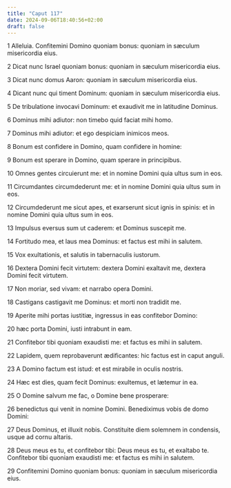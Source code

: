 ```yaml
---
title: "Caput 117"
date: 2024-09-06T18:40:56+02:00
draft: false
---
```




1 Alleluia. Confitemini Domino quoniam bonus: quoniam in sæculum misericordia eius.

2 Dicat nunc Israel quoniam bonus: quoniam in sæculum misericordia eius.

3 Dicat nunc domus Aaron: quoniam in sæculum misericordia eius.

4 Dicant nunc qui timent Dominum: quoniam in sæculum misericordia eius.

5 De tribulatione invocavi Dominum: et exaudivit me in latitudine Dominus.

6 Dominus mihi adiutor: non timebo quid faciat mihi homo.

7 Dominus mihi adiutor: et ego despiciam inimicos meos.

8 Bonum est confidere in Domino, quam confidere in homine:

9 Bonum est sperare in Domino, quam sperare in principibus.

10 Omnes gentes circuierunt me: et in nomine Domini quia ultus sum in eos.

11 Circumdantes circumdederunt me: et in nomine Domini quia ultus sum in eos.

12 Circumdederunt me sicut apes, et exarserunt sicut ignis in spinis: et in nomine Domini quia ultus sum in eos.

13 Impulsus eversus sum ut caderem: et Dominus suscepit me.

14 Fortitudo mea, et laus mea Dominus: et factus est mihi in salutem.

15 Vox exultationis, et salutis in tabernaculis iustorum.

16 Dextera Domini fecit virtutem: dextera Domini exaltavit me, dextera Domini fecit virtutem.

17 Non moriar, sed vivam: et narrabo opera Domini.

18 Castigans castigavit me Dominus: et morti non tradidit me.

19 Aperite mihi portas iustitiæ, ingressus in eas confitebor Domino:

20 hæc porta Domini, iusti intrabunt in eam.

21 Confitebor tibi quoniam exaudisti me: et factus es mihi in salutem.

22 Lapidem, quem reprobaverunt ædificantes: hic factus est in caput anguli.

23 A Domino factum est istud: et est mirabile in oculis nostris.

24 Hæc est dies, quam fecit Dominus: exultemus, et lætemur in ea.

25 O Domine salvum me fac, o Domine bene prosperare:

26 benedictus qui venit in nomine Domini. Benediximus vobis de domo Domini:

27 Deus Dominus, et illuxit nobis. Constituite diem solemnem in condensis, usque ad cornu altaris.

28 Deus meus es tu, et confitebor tibi: Deus meus es tu, et exaltabo te. Confitebor tibi quoniam exaudisti me: et factus es mihi in salutem.

29 Confitemini Domino quoniam bonus: quoniam in sæculum misericordia eius.

